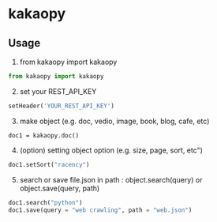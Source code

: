 # kakaopy

## Usage

1. from kakaopy import kakaopy

```py
from kakaopy import kakaopy
```

2. set your REST_API_KEY

```py
setHeader('YOUR_REST_API_KEY')
```

3. make object (e.g. doc, vedio, image, book, blog, cafe, etc)

```
doc1 = kakaopy.doc()
```

4. (option) setting object option (e.g. size, page, sort, etc")

```py
doc1.setSort("racency")
```

5. search or save file.json in path : object.search(query) or object.save(query, path)

```py
doc1.search("python")
doc1.save(query = "web crawling", path = "web.json")
```
